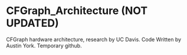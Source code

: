 # CFGraph_Architecture (NOT UPDATED)
CFGraph hardware architecture, research by UC Davis.
Code Written by Austin York. Temporary github.
